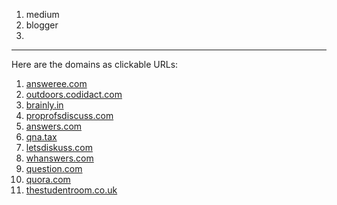 1. medium 
2. blogger
3.
---------------------------------

Here are the domains as clickable URLs:

1. [answeree.com](https://www.answeree.com)
2. [outdoors.codidact.com](https://outdoors.codidact.com)
3. [brainly.in](https://brainly.in)
4. [proprofsdiscuss.com](https://www.proprofsdiscuss.com)
5. [answers.com](https://www.answers.com)
6. [qna.tax](https://qna.tax)
7. [letsdiskuss.com](https://www.letsdiskuss.com)
8. [whanswers.com](https://whanswers.com)
9. [question.com](https://www.question.com)
10. [quora.com](https://www.quora.com)
11. [thestudentroom.co.uk](https://www.thestudentroom.co.uk)
